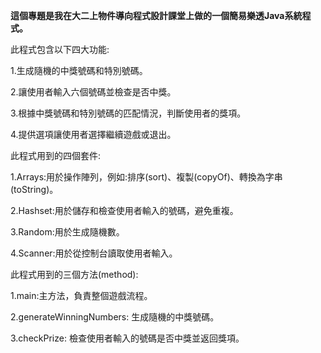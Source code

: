 **這個專題是我在大二上物件導向程式設計課堂上做的一個簡易樂透Java系統程式。**

此程式包含以下四大功能:

1.生成隨機的中獎號碼和特別號碼。

2.讓使用者輸入六個號碼並檢查是否中獎。

3.根據中獎號碼和特別號碼的匹配情況，判斷使用者的獎項。

4.提供選項讓使用者選擇繼續遊戲或退出。

此程式用到的四個套件:

1.Arrays:用於操作陣列，例如:排序(sort)、複製(copyOf)、轉換為字串(toString)。

2.Hashset:用於儲存和檢查使用者輸入的號碼，避免重複。

3.Random:用於生成隨機數。

4.Scanner:用於從控制台讀取使用者輸入。

此程式用到的三個方法(method):

1.main:主方法，負責整個遊戲流程。

2.generateWinningNumbers: 生成隨機的中獎號碼。

3.checkPrize: 檢查使用者輸入的號碼是否中獎並返回獎項。
